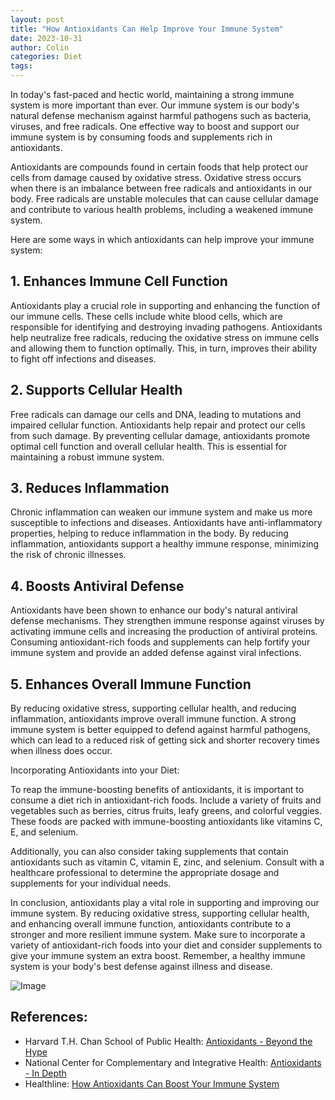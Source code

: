 ```yaml
---
layout: post
title: "How Antioxidants Can Help Improve Your Immune System"
date: 2023-10-31
author: Colin
categories: Diet
tags: 
---
```


In today's fast-paced and hectic world, maintaining a strong immune system is more important than ever. Our immune system is our body's natural defense mechanism against harmful pathogens such as bacteria, viruses, and free radicals. One effective way to boost and support our immune system is by consuming foods and supplements rich in antioxidants. 

Antioxidants are compounds found in certain foods that help protect our cells from damage caused by oxidative stress. Oxidative stress occurs when there is an imbalance between free radicals and antioxidants in our body. Free radicals are unstable molecules that can cause cellular damage and contribute to various health problems, including a weakened immune system.

Here are some ways in which antioxidants can help improve your immune system:

## 1. Enhances Immune Cell Function

Antioxidants play a crucial role in supporting and enhancing the function of our immune cells. These cells include white blood cells, which are responsible for identifying and destroying invading pathogens. Antioxidants help neutralize free radicals, reducing the oxidative stress on immune cells and allowing them to function optimally. This, in turn, improves their ability to fight off infections and diseases.

## 2. Supports Cellular Health

Free radicals can damage our cells and DNA, leading to mutations and impaired cellular function. Antioxidants help repair and protect our cells from such damage. By preventing cellular damage, antioxidants promote optimal cell function and overall cellular health. This is essential for maintaining a robust immune system.

## 3. Reduces Inflammation

Chronic inflammation can weaken our immune system and make us more susceptible to infections and diseases. Antioxidants have anti-inflammatory properties, helping to reduce inflammation in the body. By reducing inflammation, antioxidants support a healthy immune response, minimizing the risk of chronic illnesses.

## 4. Boosts Antiviral Defense

Antioxidants have been shown to enhance our body's natural antiviral defense mechanisms. They strengthen immune response against viruses by activating immune cells and increasing the production of antiviral proteins. Consuming antioxidant-rich foods and supplements can help fortify your immune system and provide an added defense against viral infections.

## 5. Enhances Overall Immune Function

By reducing oxidative stress, supporting cellular health, and reducing inflammation, antioxidants improve overall immune function. A strong immune system is better equipped to defend against harmful pathogens, which can lead to a reduced risk of getting sick and shorter recovery times when illness does occur.

Incorporating Antioxidants into your Diet:

To reap the immune-boosting benefits of antioxidants, it is important to consume a diet rich in antioxidant-rich foods. Include a variety of fruits and vegetables such as berries, citrus fruits, leafy greens, and colorful veggies. These foods are packed with immune-boosting antioxidants like vitamins C, E, and selenium.

Additionally, you can also consider taking supplements that contain antioxidants such as vitamin C, vitamin E, zinc, and selenium. Consult with a healthcare professional to determine the appropriate dosage and supplements for your individual needs.

In conclusion, antioxidants play a vital role in supporting and improving our immune system. By reducing oxidative stress, supporting cellular health, and enhancing overall immune function, antioxidants contribute to a stronger and more resilient immune system. Make sure to incorporate a variety of antioxidant-rich foods into your diet and consider supplements to give your immune system an extra boost. Remember, a healthy immune system is your body's best defense against illness and disease.

![Image](https://source.unsplash.com/1600x900/?antioxidants) 

## References:

- Harvard T.H. Chan School of Public Health: [Antioxidants - Beyond the Hype](https://www.hsph.harvard.edu/nutritionsource/antioxidants/)
- National Center for Complementary and Integrative Health: [Antioxidants - In Depth](https://www.nccih.nih.gov/health/antioxidants-in-depth)
- Healthline: [How Antioxidants Can Boost Your Immune System](https://www.healthline.com/nutrition/antioxidants-immune-system)